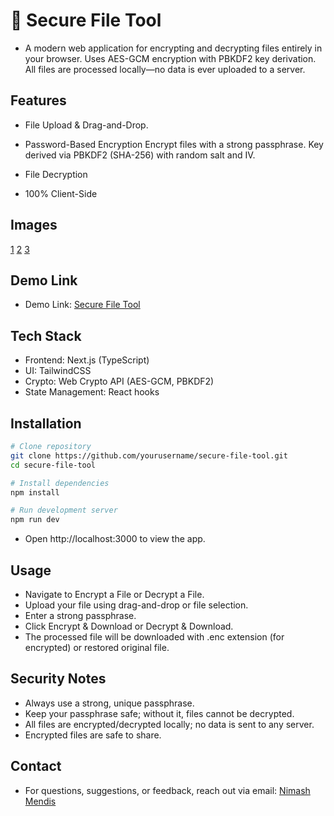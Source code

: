 # 🔐 Secure File Tool

- A modern web application for encrypting and decrypting files entirely in your browser. Uses AES-GCM encryption with PBKDF2 key derivation. All files are processed locally—no data is ever uploaded to a server.

## Features

- File Upload & Drag-and-Drop.

- Password-Based Encryption
Encrypt files with a strong passphrase. Key derived via PBKDF2 (SHA-256) with random salt and IV.

- File Decryption

- 100% Client-Side

## Images

[1](./app_pics/1.png)
[2](./app_pics/2.png)
[3](./app_pics/3.png)

## Demo Link

- Demo Link: [Secure File Tool]()

## Tech Stack

- Frontend: Next.js (TypeScript)
- UI: TailwindCSS
- Crypto: Web Crypto API (AES-GCM, PBKDF2)
- State Management: React hooks

## Installation
```bash
# Clone repository
git clone https://github.com/yourusername/secure-file-tool.git
cd secure-file-tool

# Install dependencies
npm install

# Run development server
npm run dev
```
- Open http://localhost:3000 to view the app.

## Usage

- Navigate to Encrypt a File or Decrypt a File.
- Upload your file using drag-and-drop or file selection.
- Enter a strong passphrase.
- Click Encrypt & Download or Decrypt & Download.
- The processed file will be downloaded with .enc extension (for encrypted) or restored original file.

## Security Notes

- Always use a strong, unique passphrase.
- Keep your passphrase safe; without it, files cannot be decrypted.
- All files are encrypted/decrypted locally; no data is sent to any server.
- Encrypted files are safe to share.

## Contact 

- For questions, suggestions, or feedback, reach out via email: [Nimash Mendis](emailto:nimash.mendis0202@gmail.com)